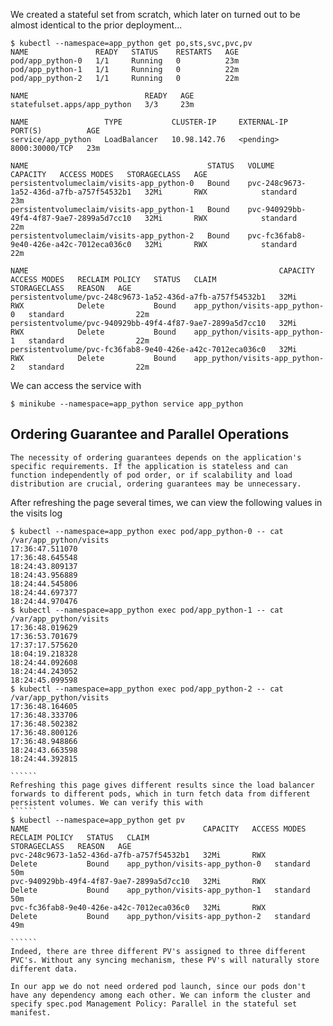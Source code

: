 We created a stateful set from scratch, which later on turned out to be almost identical to the prior deployment...
``````
$ kubectl --namespace=app_python get po,sts,svc,pvc,pv
NAME               READY   STATUS    RESTARTS   AGE
pod/app_python-0   1/1     Running   0          23m
pod/app_python-1   1/1     Running   0          22m
pod/app_python-2   1/1     Running   0          22m

NAME                          READY   AGE
statefulset.apps/app_python   3/3     23m

NAME                 TYPE           CLUSTER-IP     EXTERNAL-IP   PORT(S)          AGE
service/app_python   LoadBalancer   10.98.142.76   <pending>     8000:30000/TCP   23m

NAME                                        STATUS   VOLUME                                     CAPACITY   ACCESS MODES   STORAGECLASS   AGE
persistentvolumeclaim/visits-app_python-0   Bound    pvc-248c9673-1a52-436d-a7fb-a757f54532b1   32Mi       RWX            standard       23m
persistentvolumeclaim/visits-app_python-1   Bound    pvc-940929bb-49f4-4f87-9ae7-2899a5d7cc10   32Mi       RWX            standard       22m
persistentvolumeclaim/visits-app_python-2   Bound    pvc-fc36fab8-9e40-426e-a42c-7012eca036c0   32Mi       RWX            standard       22m

NAME                                                        CAPACITY   ACCESS MODES   RECLAIM POLICY   STATUS   CLAIM                            STORAGECLASS   REASON   AGE
persistentvolume/pvc-248c9673-1a52-436d-a7fb-a757f54532b1   32Mi       RWX            Delete           Bound    app_python/visits-app_python-0   standard                22m
persistentvolume/pvc-940929bb-49f4-4f87-9ae7-2899a5d7cc10   32Mi       RWX            Delete           Bound    app_python/visits-app_python-1   standard                22m
persistentvolume/pvc-fc36fab8-9e40-426e-a42c-7012eca036c0   32Mi       RWX            Delete           Bound    app_python/visits-app_python-2   standard                22m

``````

We can access the service with
``````
$ minikube --namespace=app_python service app_python
``````

## Ordering Guarantee and Parallel Operations
``````
The necessity of ordering guarantees depends on the application's specific requirements. If the application is stateless and can function independently of pod order, or if scalability and load distribution are crucial, ordering guarantees may be unnecessary.
``````

After refreshing the page several times, we can view the following values in the visits log
```````
$ kubectl --namespace=app_python exec pod/app_python-0 -- cat /var/app_python/visits
17:36:47.511070
17:36:48.645548
18:24:43.809137
18:24:43.956889
18:24:44.545806
18:24:44.697377
18:24:44.970476
$ kubectl --namespace=app_python exec pod/app_python-1 -- cat /var/app_python/visits
17:36:48.019629
17:36:53.701679
17:37:17.575620
18:04:19.218328
18:24:44.092608
18:24:44.243052
18:24:45.099598
$ kubectl --namespace=app_python exec pod/app_python-2 -- cat /var/app_python/visits
17:36:48.164605
17:36:48.333706
17:36:48.502382
17:36:48.800126
17:36:48.948866
18:24:43.663598
18:24:44.392815

``````
Refreshing this page gives different results since the load balancer forwards to different pods, which in turn fetch data from different persistent volumes. We can verify this with
``````
$ kubectl --namespace=app_python get pv
NAME                                       CAPACITY   ACCESS MODES   RECLAIM POLICY   STATUS   CLAIM                            STORAGECLASS   REASON   AGE
pvc-248c9673-1a52-436d-a7fb-a757f54532b1   32Mi       RWX            Delete           Bound    app_python/visits-app_python-0   standard                50m
pvc-940929bb-49f4-4f87-9ae7-2899a5d7cc10   32Mi       RWX            Delete           Bound    app_python/visits-app_python-1   standard                50m
pvc-fc36fab8-9e40-426e-a42c-7012eca036c0   32Mi       RWX            Delete           Bound    app_python/visits-app_python-2   standard                49m

``````
Indeed, there are three different PV's assigned to three different PVC's. Without any syncing mechanism, these PV's will naturally store different data.

In our app we do not need ordered pod launch, since our pods don't have any dependency among each other. We can inform the cluster and specify spec.pod Management Policy: Parallel in the stateful set manifest.